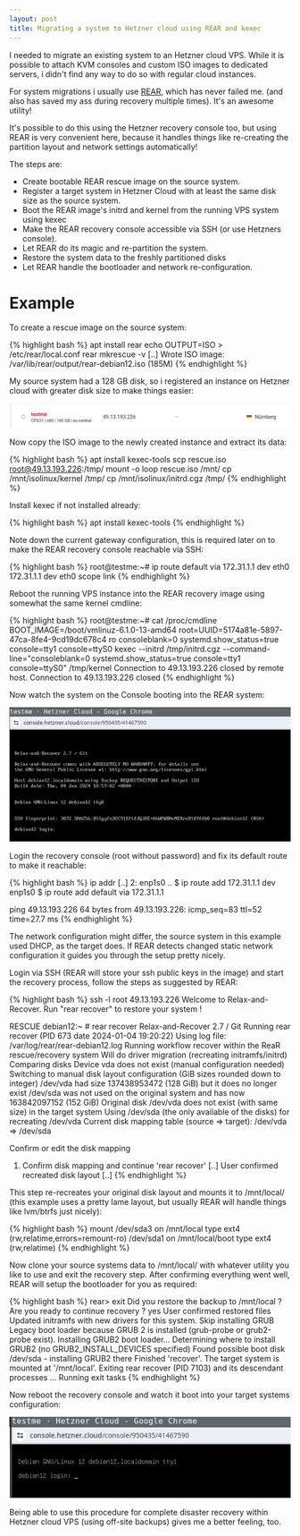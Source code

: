 ```yaml
---
layout: post
title: Migrating a system to Hetzner cloud using REAR and kexec
---
```


I needed to migrate an existing system to an Hetzner cloud VPS. While it is
possible to attach KVM consoles and custom ISO images to dedicated servers, i
didn't find any way to do so with regular cloud instances.

For system migrations i usually use [REAR](https://relax-and-recover.org/),
which has never failed me. (and also has saved my ass during recovery multiple
times). It's an awesome utility!

It's possible to do this using the Hetzner recovery console too, but using REAR
is very convenient here, because it handles things like re-creating the
partition layout and network settings automatically!

The steps are:

 * Create bootable REAR rescue image on the source system.
 * Register a target system in Hetzner Cloud with at least the same disk size as the source system.
 * Boot the REAR image's initrd and kernel from the running VPS system using kexec
 * Make the REAR recovery console accessible via SSH (or use Hetzners console).
 * Let REAR do its magic and re-partition the system.
 * Restore the system data to the freshly partitioned disks
 * Let REAR handle the bootloader and network re-configuration.

# Example

To create a rescue image on the source system:

{% highlight bash %}
apt install rear
echo OUTPUT=ISO > /etc/rear/local.conf
rear mkrescue -v
[..]
Wrote ISO image: /var/lib/rear/output/rear-debian12.iso (185M)
{% endhighlight %}


My source system had a 128 GB disk, so i registered an instance on Hetzner
cloud with greater disk size to make things easier:

![image](https://raw.githubusercontent.com/abbbi/abbbi.github.io/master/images/hetzner1.jpg)

Now copy the ISO image to the newly created instance and extract
its data:

{% highlight bash %}
 apt install kexec-tools
 scp rescue.iso root@49.13.193.226:/tmp/
 mount -o loop rescue.iso /mnt/
 cp /mnt/isolinux/kernel /tmp/
 cp /mnt/isolinux/initrd.cgz /tmp/
{% endhighlight %}

Install kexec if not installed already:

{% highlight bash %}
 apt install kexec-tools
{% endhighlight %}

Note down the current gateway configuration, this is required later
on to make the REAR recovery console reachable via SSH:

{% highlight bash %}
root@testme:~# ip route
default via 172.31.1.1 dev eth0
172.31.1.1 dev eth0 scope link
{% endhighlight %}

Reboot the running VPS instance into the REAR recovery image using somewhat
the same kernel cmdline:

{% highlight bash %}
root@testme:~# cat /proc/cmdline
BOOT_IMAGE=/boot/vmlinuz-6.1.0-13-amd64 root=UUID=5174a81e-5897-47ca-8fe4-9cd19dc678c4 ro consoleblank=0 systemd.show_status=true console=tty1 console=ttyS0
kexec --initrd /tmp/initrd.cgz --command-line="consoleblank=0 systemd.show_status=true console=tty1 console=ttyS0" /tmp/kernel
Connection to 49.13.193.226 closed by remote host.
Connection to 49.13.193.226 closed
{% endhighlight %}

Now watch the system on the Console booting into the REAR system:

![image](https://raw.githubusercontent.com/abbbi/abbbi.github.io/master/images/hetzner2.jpg)

Login the recovery console (root without password) and fix its default route to
make it reachable:

{% highlight bash %}
ip addr
[..]
2: enp1s0
..
$ ip route add 172.31.1.1 dev enp1s0
$ ip route add default via 172.31.1.1

ping 49.13.193.226
64 bytes from 49.13.193.226: icmp_seq=83 ttl=52 time=27.7 ms
{% endhighlight %}

The network configuration might differ, the source system in this example used
DHCP, as the target does. If REAR detects changed static network configuration
it guides you through the setup pretty nicely.

Login via SSH (REAR will store your ssh public keys in the image) and start the
recovery process, follow the steps as suggested by REAR:

{% highlight bash %}
ssh -l root 49.13.193.226
Welcome to Relax-and-Recover. Run "rear recover" to restore your system !

RESCUE debian12:~ # rear recover
Relax-and-Recover 2.7 / Git
Running rear recover (PID 673 date 2024-01-04 19:20:22)
Using log file: /var/log/rear/rear-debian12.log
Running workflow recover within the ReaR rescue/recovery system
Will do driver migration (recreating initramfs/initrd)
Comparing disks
Device vda does not exist (manual configuration needed)
Switching to manual disk layout configuration (GiB sizes rounded down to integer)
/dev/vda had size 137438953472 (128 GiB) but it does no longer exist
/dev/sda was not used on the original system and has now 163842097152 (152 GiB)
Original disk /dev/vda does not exist (with same size) in the target system
Using /dev/sda (the only available of the disks) for recreating /dev/vda
Current disk mapping table (source => target):
  /dev/vda => /dev/sda

Confirm or edit the disk mapping
1) Confirm disk mapping and continue 'rear recover'
[..]
User confirmed recreated disk layout
[..]
{% endhighlight %}

This step re-recreates your original disk layout and mounts it to /mnt/local/
(this example uses a pretty lame layout, but usually REAR will handle things
like lvm/btrfs just nicely):

{% highlight bash %}
mount
/dev/sda3 on /mnt/local type ext4 (rw,relatime,errors=remount-ro)
/dev/sda1 on /mnt/local/boot type ext4 (rw,relatime)
{% endhighlight %}

Now clone your source systems data to /mnt/local/ with whatever
utility you like to use and exit the recovery step. After
confirming everything went well, REAR will setup the bootloader
for you as required:

{% highlight bash %}
rear> exit
Did you restore the backup to /mnt/local ? Are you ready to continue recovery ? yes
User confirmed restored files
Updated initramfs with new drivers for this system.
Skip installing GRUB Legacy boot loader because GRUB 2 is installed (grub-probe or grub2-probe exist).
Installing GRUB2 boot loader...
Determining where to install GRUB2 (no GRUB2_INSTALL_DEVICES specified)
Found possible boot disk /dev/sda - installing GRUB2 there
Finished 'recover'. The target system is mounted at '/mnt/local'.
Exiting rear recover (PID 7103) and its descendant processes ...
Running exit tasks
{% endhighlight %}

Now reboot the recovery console and watch it boot into your target
systems configuration:

![image](https://raw.githubusercontent.com/abbbi/abbbi.github.io/master/images/hetzner3.jpg)

Being able to use this procedure for complete disaster recovery within Hetzner
cloud VPS (using off-site backups) gives me a better feeling, too.
